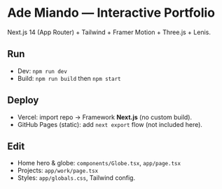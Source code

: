 # Ade Miando — Interactive Portfolio

Next.js 14 (App Router) + Tailwind + Framer Motion + Three.js + Lenis.

## Run
- Dev: `npm run dev`
- Build: `npm run build` then `npm start`

## Deploy
- Vercel: import repo → Framework **Next.js** (no custom build).
- GitHub Pages (static): add `next export` flow (not included here).

## Edit
- Home hero & globe: `components/Globe.tsx`, `app/page.tsx`
- Projects: `app/work/page.tsx`
- Styles: `app/globals.css`, Tailwind config.
